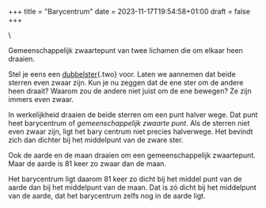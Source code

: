 +++
title = "Barycentrum"
date = 2023-11-17T19:54:58+01:00
draft = false
+++

\

Gemeenschappelijk zwaartepunt van twee lichamen die om elkaar heen
draaien.

Stel je eens een [dubbelster](dubbelst.html){.two} voor. Laten we
aannemen dat beide sterren even zwaar zijn. Kun je nu zeggen dat de ene
ster om de andere heen draait? Waarom zou de andere niet juist om de ene
bewegen? Ze zijn immers even zwaar.

In werkelijkheid draaien de beide sterren om een punt halver wege. Dat
punt heet barycentrum of *gemeenschappelijk zwaarte punt*. Als de
sterren niet even zwaar zijn, ligt het bary centrum niet precies
halverwege. Het bevindt zich dan dichter bij het middelpunt van de zware
ster.

Ook de aarde en de maan draaien om een gemeenschappelijk zwaartepunt.
Maar de aarde is 81 keer zo zwaar dan de maan.

Het barycentrum ligt daarom 81 keer zo dicht bij het middel punt van de
aarde dan bij het middelpunt van de maan. Dat is zó dicht bij het
middelpunt van de aarde, dat het barycentrum zelfs nog in de aarde ligt.
